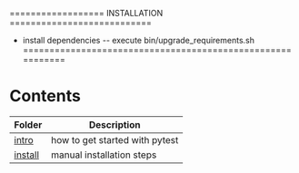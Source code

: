 
================== INSTALLATION ===========================
- install dependencies
  -- execute bin/upgrade_requirements.sh
===========================================================

# Contents

| Folder                        | Description                                  |
| ------------------------------| -------------------------------------------- |
| [intro](intro.md)             | how to get started with pytest               |
| [install](install.md)         | manual installation steps                    |


